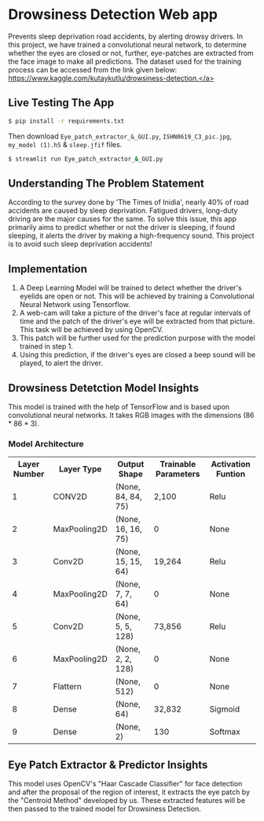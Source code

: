 # Drowsiness Detection Web app
Prevents sleep deprivation road accidents, by alerting drowsy drivers.
In this project, we have trained a convolutional neural network, to determine whether the eyes are closed or not, further, eye-patches are extracted from the face image to make all predictions. The dataset used for the training process can be accessed from the link given below: <br><a href="https://www.kaggle.com/kutaykutlu/drowsiness-detection" target="_blank">https://www.kaggle.com/kutaykutlu/drowsiness-detection.</a>

## Live Testing The App
```sh
$ pip install -r requirements.txt
```
Then download `Eye_patch_extractor_&_GUI.py`, `ISHN0619_C3_pic.jpg`, `my_model (1).h5` & `sleep.jfif` files.
```sh
$ streamlit run Eye_patch_extractor_&_GUI.py
```

## Understanding The Problem Statement
  According to the survey done by 'The Times of Inidia', nearly 40% of road accidents are caused by sleep deprivation. Fatigued drivers, long-duty driving are the major causes for the same. To solve this issue, this app primarily aims to predict whether or not the driver is sleeping, if found sleeping, it alerts the driver by making a high-frequency sound. This project is to avoid such sleep deprivation accidents!
  
  ## Implementation
1. A Deep Learning Model will be trained to detect whether the driver's eyelids are open or not. This will be achieved by training a Convolutional Neural Network using Tensorflow.<br>
2. A web-cam will take a picture of the driver's face at regular intervals of time and the patch of the driver's eye will be extracted from that picture. This task will be     <tab>achieved by using OpenCV.<br>
3. This patch will be further used for the prediction purpose with the model trained in step 1.<br>
4. Using this prediction, if the driver's eyes are closed a beep sound will be played, to alert the driver.<br>

## Drowsiness Detetction Model Insights
This model is trained with the help of TensorFlow and is based upon convolutional neural networks. It takes RGB images with the dimensions (86 * 86 * 3).
### Model Architecture
<table>
  <th>Layer Number</th><th>Layer Type</th><th>Output Shape</th><th>Trainable Parameters</th><th>Activation Funtion</th>
  <tr><td>1</td><td>CONV2D</td><td>(None, 84, 84, 75)</td><td>2,100</td><td>Relu</td></tr>
  <tr><td>2</td><td>MaxPooling2D</td><td>(None, 16, 16, 75)</td><td>0</td><td>None</td></tr>
  <tr><td>3</td><td>Conv2D</td><td>(None, 15, 15, 64)</td><td>19,264</td><td>Relu</td></tr>
  <tr><td>4</td><td>MaxPooling2D</td><td>(None, 7, 7, 64)</td><td>0</td><td>None</td></tr>
  <tr><td>5</td><td>Conv2D</td><td>(None, 5, 5, 128)</td><td>73,856</td><td>Relu</td></tr>
  <tr><td>6</td><td>MaxPooling2D</td><td>(None, 2, 2, 128)</td><td>0</td><td>None</td></tr>
  <tr><td>7</td><td>Flattern</td><td>(None, 512)</td><td>0</td><td>None</td></tr>
  <tr><td>8</td><td>Dense</td><td>(None, 64)</td><td>32,832</td><td>Sigmoid</td></tr>
  <tr><td>9</td><td>Dense</td><td>(None, 2)</td><td>130</td><td>Softmax</td></tr>
</table>

## Eye Patch Extractor & Predictor Insights
  This model uses OpenCV's "Haar Cascade Classifier" for face detection and after the proposal of the region of interest, it extracts the eye patch by the "Centroid Method" developed by us. These extracted features will be then passed to the trained model for Drowsiness Detection.
